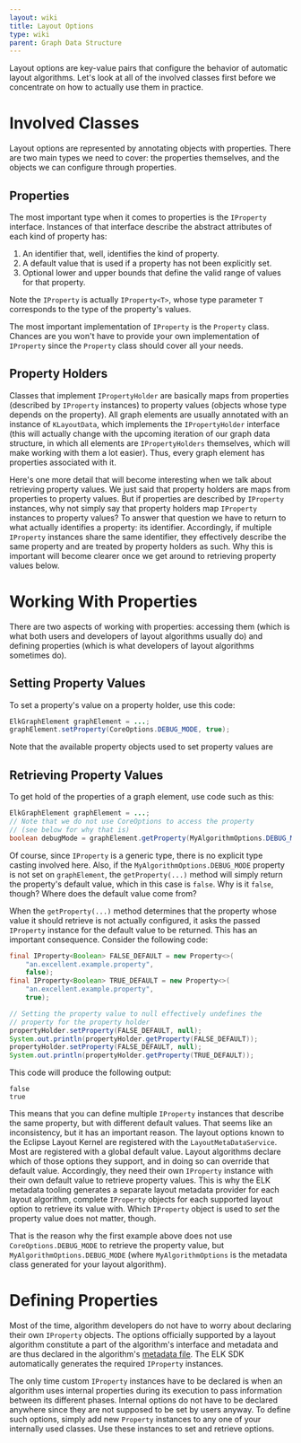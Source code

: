 ```yaml
---
layout: wiki
title: Layout Options
type: wiki
parent: Graph Data Structure
---
```

Layout options are key-value pairs that configure the behavior of automatic layout algorithms. Let's look at all of the involved classes first before we concentrate on how to actually use them in practice.


# Involved Classes

Layout options are represented by annotating objects with properties. There are two main types we need to cover: the properties themselves, and the objects we can configure through properties.


## Properties

The most important type when it comes to properties is the `IProperty` interface. Instances of that interface describe the abstract attributes of each kind of property has:

1. An identifier that, well, identifies the kind of property.
1. A default value that is used if a property has not been explicitly set.
1. Optional lower and upper bounds that define the valid range of values for that property.

Note the `IProperty` is actually `IProperty<T>`, whose type parameter `T` corresponds to the type of the property's values.

The most important implementation of `IProperty` is the `Property` class. Chances are you won't have to provide your own implementation of `IProperty` since the `Property` class should cover all your needs.


## Property Holders

Classes that implement `IPropertyHolder` are basically maps from properties (described by `IProperty` instances) to property values (objects whose type depends on the property). All graph elements are usually annotated with an instance of `KLayoutData`, which implements the `IPropertyHolder` interface (this will actually change with the upcoming iteration of our graph data structure, in which all elements are `IPropertyHolders` themselves, which will make working with them a lot easier). Thus, every graph element has properties associated with it.

Here's one more detail that will become interesting when we talk about retrieving property values. We just said that property holders are maps from properties to property values. But if properties are described by `IProperty` instances, why not simply say that property holders map `IProperty` instances to property values? To answer that question we have to return to what actually identifies a property: its identifier. Accordingly, if multiple `IProperty` instances share the same identifier, they effectively describe the same property and are treated by property holders as such. Why this is important will become clearer once we get around to retrieving property values below.


# Working With Properties

There are two aspects of working with properties: accessing them (which is what both users and developers of layout algorithms usually do) and defining properties (which is what developers of layout algorithms sometimes do).


## Setting Property Values

To set a property's value on a property holder, use this code:

```java
ElkGraphElement graphElement = ...;
graphElement.setProperty(CoreOptions.DEBUG_MODE, true);
```

Note that the available property objects used to set property values are 


## Retrieving Property Values

To get hold of the properties of a graph element, use code such as this:

```java
ElkGraphElement graphElement = ...;
// Note that we do not use CoreOptions to access the property
// (see below for why that is)
boolean debugMode = graphElement.getProperty(MyAlgorithmOptions.DEBUG_MODE);
```

Of course, since `IProperty` is a generic type, there is no explicit type casting involved here. Also, if the `MyAlgorithmOptions.DEBUG_MODE` property is not set on `graphElement`, the `getProperty(...)` method will simply return the property's default value, which in this case is `false`. Why is it `false`, though? Where does the default value come from?

When the `getProperty(...)` method determines that the property whose value it should retrieve is not actually configured, it asks the passed `IProperty` instance for the default value to be returned. This has an important consequence. Consider the following code:

```java
final IProperty<Boolean> FALSE_DEFAULT = new Property<>(
    "an.excellent.example.property",
    false);
final IProperty<Boolean> TRUE_DEFAULT = new Property<>(
    "an.excellent.example.property",
    true);

// Setting the property value to null effectively undefines the
// property for the property holder
propertyHolder.setProperty(FALSE_DEFAULT, null);
System.out.println(propertyHolder.getProperty(FALSE_DEFAULT));
propertyHolder.setProperty(FALSE_DEFAULT, null);
System.out.println(propertyHolder.getProperty(TRUE_DEFAULT));
```

This code will produce the following output:

```
false
true
```

This means that you can define multiple `IProperty` instances that describe the same property, but with different default values. That seems like an inconsistency, but it has an important reason. The layout options known to the Eclipse Layout Kernel are registered with the `LayoutMetaDataService`. Most are registered with a global default value. Layout algorithms declare which of those options they support, and in doing so can override that default value. Accordingly, they need their own `IProperty` instance with their own default value to retrieve property values. This is why the ELK metadata tooling generates a separate layout metadata provider for each layout algorithm, complete `IProperty` objects for each supported layout option to retrieve its value with. Which `IProperty` object is used to _set_ the property value does not matter, though.

That is the reason why the first example above does not use `CoreOptions.DEBUG_MODE` to retrieve the property value, but `MyAlgorithmOptions.DEBUG_MODE` (where `MyAlgorithmOptions` is the metadata class generated for your layout algorithm).


# Defining Properties

Most of the time, algorithm developers do not have to worry about declaring their own `IProperty` objects. The options officially supported by a layout algorithm constitute a part of the algorithm's interface and metadata and are thus declared in the algorithm's [metadata file](30_30_ELK-Metadata-Language). The ELK SDK automatically generates the required `IProperty` instances.

The only time custom `IProperty` instances have to be declared is when an algorithm uses internal properties during its execution to pass information between its different phases. Internal options do not have to be declared anywhere since they are not supposed to be set by users anyway. To define such options, simply add new `Property` instances to any one of your internally used classes. Use these instances to set and retrieve options.

